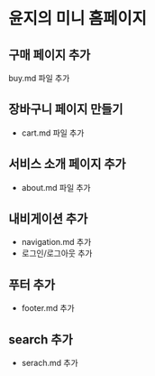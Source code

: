 # 윤지의 미니 홈페이지


## 구매 페이지 추가
buy.md 파일 추가

## 장바구니 페이지 만들기
- cart.md 파일 추가

## 서비스 소개 페이지 추가
- about.md 파일 추가

## 내비게이션 추가
- navigation.md 추가
- 로그인/로그아웃 추가

## 푸터 추가
- footer.md 추가

## search 추가
- serach.md 추가